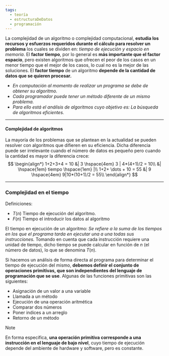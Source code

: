 ```yaml
---
tags:
  - teoría
  - estructuraDeDatos
  - programación
---
```

La complejidad de un algoritmo o complejidad computacional, **estudia los recursos y  esfuerzos requeridos durante el cálculo para resolver un problema** los cuales se dividen en: *tiempo de ejecución y espacio en memoria*.
El **factor tiempo**, por lo general es **más importante que el factor espacio**, pero existen algoritmos que ofrecen el peor de los casos en un menor tiempo que el mejor de los casos, lo cual no es la mejor de las soluciones.
El **factor tiempo** de un algoritmo **depende de la cantidad de datos que se quieren procesar.**
- *En computación al momento de realizar un programa se debe de obtener su algoritmo.*
- *Cada programador puede tener un método diferente de un mismo problema.*
- *Para ello está el análisis de algoritmos cuyo objetivo es: La búsqueda de algoritmos eficientes.*
***
#### Complejidad de algoritmos
La mayoría de los problemas que se plantean en la actualidad se pueden resolver con algoritmos que difieren en su eficiencia. Dicha diferencia puede ser irrelevante cuando el número de datos es pequeño pero cuando la cantidad es mayor la diferencia crece:
$$
\begin{align*}
1+2+3+4 = 10 &| 3 \hspace{4em} 3 | 4*(4+1)/2 = 10\\
&| \hspace{1em} tiempo \hspace{1em} |\\
1+2+ \dots + 10 = 55 &| 9 \hspace{4em} 9|10*(10+1)/2 = 55\\
\end{align*}
$$
***
### Complejidad en el tiempo
Definiciones:
- $T(n)$ Tiempo de ejecución del algoritmo.
- $F(n)$ Tiempo el introducir los datos al algoritmo

El tiempo en ejecución de un algoritmo: *Se refiere a la suma de los tiempos en los que el programa tarda en ejecutar una a una todas sus instrucciones.*
Tomando en cuenta que cada instrucción requiere una unidad de tiempo, dicho tiempo se puede calcular en función de $n$ (el número de datos), lo que se denomina $T(n)$.

Si hacemos un análisis de forma directa al programa para determinar el tiempo de ejecución del mismo, **debemos definir el conjunto de operaciones primitivas, que son independientes del lenguaje de programación que se use**. Algunas de las funciones primitivas son las siguientes:
- Asignación de un valor a una variable
- Llamada a un método
- Ejecución de una operación aritmética
- Comparar dos números
- Poner indices a un arreglo
- Retorno de un método

>[!NOTE]
>En forma especifica, **una operación primitiva corresponde a una instrucción en el lenguaje de bajo nivel**, cuyo tiempo de ejecución depende del ambiente de hardware y software, pero es constante.
